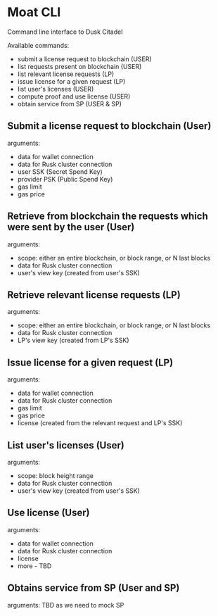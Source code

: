 # Moat CLI

Command line interface to Dusk Citadel

Available commands:

- submit a license request to blockchain (USER)
- list requests present on blockchain (USER)
- list relevant license requests (LP)
- issue license for a given request (LP)
- list user's licenses (USER)
- compute proof and use license (USER)
- obtain service from SP (USER & SP)

## Submit a license request to blockchain (User)

arguments:
- data for wallet connection
- data for Rusk cluster connection
- user SSK (Secret Spend Key)
- provider PSK (Public Spend Key)
- gas limit
- gas price

## Retrieve from blockchain the requests which were sent by the user (User)

arguments:
- scope: either an entire blockchain, or block range, or N last blocks
- data for Rusk cluster connection
- user's view key (created from user's SSK)

## Retrieve relevant license requests (LP)

arguments:
- scope: either an entire blockchain, or block range, or N last blocks
- data for Rusk cluster connection
- LP's view key (created from LP's SSK)

## Issue license for a given request (LP)

arguments:
- data for wallet connection
- data for Rusk cluster connection
- gas limit
- gas price
- license (created from the relevant request and LP's SSK)

## List user's licenses (User)

arguments:
- scope: block height range
- data for Rusk cluster connection
- user's view key (created from user's SSK)

## Use license (User)

arguments:
- data for wallet connection
- data for Rusk cluster connection
- license
- more - TBD

## Obtains service from SP (User and SP)

arguments:
TBD as we need to mock SP

